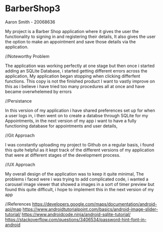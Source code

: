 # BarberShop3

Aaron Smith - 20068636

My project is a Barber Shop application where it gives the user the functionality to signing in and registering their details,
It also gives the user the option to make an appointment and save those details via the application.

//Noteworthy Problem

The application was working perfectly at one stage but then once i started adding an SQLite Database, i started getting different 
errors across the application, My application began stopping when clicking differfent functions. This copy is not the finished product
I want to vastly improve on this as i believe i have tried too many procedures all at once and have became overwhelemed by errors

//Persistance

In this version of my application i have shared preferences set up for when a user logs in, i then went on to create a databse through 
SQLite for my Appointments, in the next version of my app i want to have a fully functioning database for appointments and user 
details, 

//Git Approach

I was constantly uploading my project to Github on a regular basis, i found this quite helpful as it kept track of the different versions
of my application that were at different stages of the development process.

//UX Approach

My overall design of the application was to keep it quite minimal, The problems i faced were i was trying to add complicated code,
i wanted a carousel image viewer that showed a images in a sort of timer preview but found this quite difficult, i hope to implement this 
in the next version of my app

//References 
https://developers.google.com/maps/documentation/android-api/map
https://www.androidtutorialpoint.com/basics/android-image-slider-tutorial/
https://www.androidcode.ninja/android-sqlite-tutorial/
https://stackoverflow.com/questions/3406534/password-hint-font-in-android
